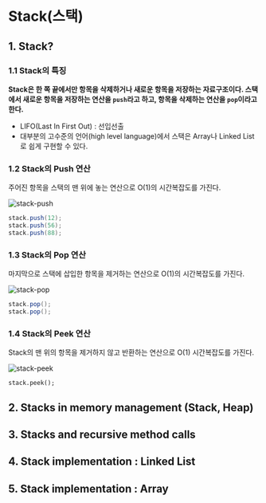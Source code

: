 # Stack(스택)

## 1. Stack?

### 1.1 Stack의 특징

**Stack은 한 쪽 끝에서만 항목을 삭제하거나 새로운 항목을 저장하는 자료구조이다.
스택에서 새로운 항목을 저장하는 연산을 `push`라고 하고, 항목을 삭제하는 연산을
`pop`이라고 한다.**

- LIFO(Last In First Out) : 선입선출
- 대부분의 고수준의 언어(high level language)에서 스택은 Array나 Linked List로
쉽게 구현할 수 있다.

### 1.2 Stack의 Push 연산

주어진 항목을 스택의 맨 위에 놓는 연산으로 O(1)의 시간복잡도를 가진다.

![stack-push](https://github.com/walbatrossw/java-data-structures/blob/master/ch03-stacks/img/stack-push.gif?raw=true)

```java
stack.push(12);
stack.push(56);
stack.push(88);
```


### 1.3 Stack의 Pop 연산

마지막으로 스택에 삽입한 항목을 제거하는 연산으로 O(1)의 시간복잡도를 가진다.

![stack-pop](https://github.com/walbatrossw/java-data-structures/blob/master/ch03-stacks/img/stack-pop.gif?raw=true)

```java
stack.pop();
stack.pop();
```

### 1.4 Stack의 Peek 연산

Stack의 맨 위의 항목을 제거하지 않고 반환하는 연산으로 O(1) 시간복잡도를 가진다.

![stack-peek](https://github.com/walbatrossw/java-data-structures/blob/master/ch03-stacks/img/stack-peek.gif?raw=true)

```
stack.peek();
```

## 2. Stacks in memory management (Stack, Heap)


## 3. Stacks and recursive method calls

## 4. Stack implementation : Linked List

## 5. Stack implementation : Array

